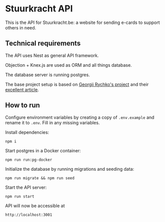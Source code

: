 # Stuurkracht API

This is the API for Stuurkracht.be: a website for sending e-cards to support others in need.

## Technical requirements

The API uses Nest as general API framework.

Objection + Knex.js are used as ORM and all things database.

The database server is running postgres.

The base project setup is based on [Georgii Rychko's project](https://github.com/rychkog/nest-objection-article) and their [excellent article](https://labs.thisdot.co/blog/reducing-mental-fatigue-nestjs-objectionjs).

## How to run

Configure environment variables by creating a copy of `.env.example` and rename it to `.env`. Fill in any missing variables.

Install dependencies:

`npm i`

Start postgres in a Docker container:

`npm run run:pg-docker`

Initialize the database by running migrations and seeding data:

`npm run migrate && npm run seed`

Start the API server:

`npm run start`

API will now be accessible at

`http://localhost:3001`

